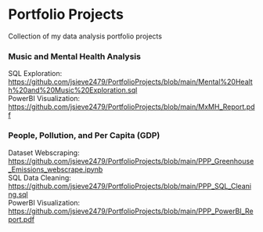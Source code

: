 # Portfolio Projects
Collection of my data analysis portfolio projects

### Music and Mental Health Analysis  
SQL Exploration: https://github.com/jsieve2479/PortfolioProjects/blob/main/Mental%20Health%20and%20Music%20Exploration.sql \
PowerBI Visualization: https://github.com/jsieve2479/PortfolioProjects/blob/main/MxMH_Report.pdf 

### People, Pollution, and Per Capita (GDP)
Dataset Webscraping: https://github.com/jsieve2479/PortfolioProjects/blob/main/PPP_Greenhouse_Emissions_webscrape.ipynb \
SQL Data Cleaning: https://github.com/jsieve2479/PortfolioProjects/blob/main/PPP_SQL_Cleaning.sql \
PowerBI Visualization: https://github.com/jsieve2479/PortfolioProjects/blob/main/PPP_PowerBI_Report.pdf
